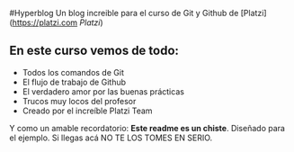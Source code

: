 #Hyperblog
Un blog increible para el curso de Git y Github de [Platzi](https://platzi.com *Platzi*)

## En este curso vemos de todo:
* Todos los comandos de Git
* El flujo de trabajo de Github
* El verdadero amor por las buenas prácticas
* Trucos muy locos del profesor
* Creado por el increíble Platzi Team

Y como un amable recordatorio: **Este readme es un chiste**. Diseñado para el ejemplo. Si llegas acá NO TE LOS TOMES EN SERIO.